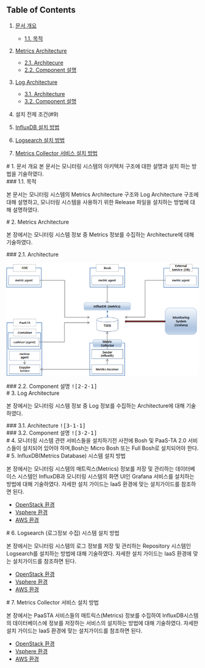 ## Table of Contents
1. [문서 개요](#1)
     * [1.1. 목적](#2)
     
2. [Metrics Architecture](#3)
     * [2.1.  Architecure](#4)
     * [2.2.  Component 설명](#5)

3. [Log Architecture](#6)
     * [3.1.  Architecture](#7)
     * [3.2.  Component 설명](#8)

4. 설치 전제 조건(#9)

5. [InfluxDB 설치 방법](#10)

6. [Logsearch 설치 방법](#11)

7. [Metrics Collector 서비스 설치 방법](#12)

<div id='1'></div>
# 1. 문서 개요
본 문서는 모니터링 시스템의 아키텍처 구조에 대한 설명과 설치 하는 방법을 기술하였다.

<div id='2'></div>
### 1.1. 목적
      
본 문서는 모니터링 시스템의 Metrics Architecture 구조와 Log Architecture 구조에 대해 설명하고, 모니터링 시스템을 사용하기 위한 Release 파일을 설치하는 방법에 대해 설명하였다.

<div id='3'></div>
# 2.  Metrics Architecture

본 장에서는 모니터링 시스템 정보 중 Metrics 정보를 수집하는 Architecture에 대해 기술하였다.

<div id='4'></div>
### 2.1. Architecture

<kbd>![2-1-1]</kbd>

<div id='5'></div>
### 2.2. Component 설명
<kbd>![2-2-1]</kbd>

<div id='6'></div>
# 3. Log Architecture

본 장에서는 모니터링 시스템 정보 중 Log 정보를 수집하는 Architecture에 대해 기술하였다.

<div id='7'></div>
### 3.1. Architecture
<kbd>![3-1-1]</kbd>

<div id='8'></div>
### 3.2. Component 설명
<kbd>![3-2-1]</kbd>

<div id='9'></div>
# 4. 모니터링 시스템 관련 서비스들을 설치하기전 사전에 Bosh 및 PaaS-TA 2.0 서비스들이 설치되어 있어야 하며,Bosh는 Micro Bosh 또는 Full Bosh로 설치되어야 한다. 

<div id='10'></div>
# 5. InfluxDB(Metrics Database) 시스템 설치 방법

본 장에서는 모니터링 시스템의 매트릭스(Metrics) 정보를 저장 및 관리하는 데이터베이스 시스템인 InfluxDB과 모니터링 시스템의 화면 UI인 Grafana 서비스를 설치하는 방법에 대해 기술하였다.
자세한 설치 가이드는 IaaS 환경에 맞는 설치가이드를 참조하면 된다.

- [OpenStack 환경](https://github.com/OpenPaaSRnD/Documents-PaaSTA-2.0/blob/master/Install-Guide/Services/PaaS-TA%20InfluxDB%20%EB%B0%8F%20Grafana%20%EC%84%A4%EC%B9%98%20%EA%B0%80%EC%9D%B4%EB%93%9C(OpenStack)_v1.0.md)
- [Vsphere  환경](https://github.com/OpenPaaSRnD/Documents-PaaSTA-2.0/blob/master/Install-Guide/Services/PaaS-TA%20InfluxDB%20%EB%B0%8F%20Grafana%20%EC%84%A4%EC%B9%98%20%EA%B0%80%EC%9D%B4%EB%93%9C(VMWare)_v1.0.md)
- [AWS 환경](https://github.com/OpenPaaSRnD/Documents-PaaSTA-2.0/blob/master/Install-Guide/Services/PaaS-TA%20InfluxDB%20%EB%B0%8F%20Grafana%20%EC%84%A4%EC%B9%98%20%EA%B0%80%EC%9D%B4%EB%93%9C(AWS)_v1.0.md)

<div id='11'></div>
# 6. Logsearch (로그정보 수집) 시스템 설치 방법

본 장에서는 모니터링 시스템의 로그 정보를 저장 및 관리하는 Repository 시스템인 Logsearch를 설치하는 방법에 대해 기술하였다.
자세한 설치 가이드는 IaaS 환경에 맞는 설치가이드를 참조하면 된다.

- [OpenStack 환경](https://github.com/OpenPaaSRnD/Documents-PaaSTA-2.0/blob/master/Install-Guide/Services/PaaS-TA%20Logsearch%20%EC%84%A4%EC%B9%98%20%EA%B0%80%EC%9D%B4%EB%93%9C(OpenStack)_v1.0.md)
- [Vsphere  환경](https://github.com/OpenPaaSRnD/Documents-PaaSTA-2.0/blob/master/Install-Guide/Services/PaaS-TA%20Logsearch%20%EC%84%A4%EC%B9%98%20%EA%B0%80%EC%9D%B4%EB%93%9C(VMWare)_v1.0.md)
- [AWS 환경](https://github.com/OpenPaaSRnD/Documents-PaaSTA-2.0/blob/master/Install-Guide/Services/PaaS-TA%20Logsearch%20%EC%84%A4%EC%B9%98%20%EA%B0%80%EC%9D%B4%EB%93%9C(AWS)_v1.0.md)

<div id='12'></div>
# 7. Metrics Collector 서비스 설치 방법

본 장에서는 PaaSTA 서비스들의 매트릭스(Metrics) 정보를 수집하여 InfluxDB시스템의 데이터베이스에 정보를 저장하는 서비스의 설치하는 방법에 대해 기술하였다.
자세한 설치 가이드는 IaaS 환경에 맞는 설치가이드를 참조하면 된다.

- [OpenStack 환경](https://github.com/OpenPaaSRnD/Documents-PaaSTA-2.0/blob/master/Install-Guide/Services/PaaS-TA%20Metrics%20Collector%20%20%EC%84%A4%EC%B9%98%20%EA%B0%80%EC%9D%B4%EB%93%9C(OpenStack)_v1.0.md)
- [Vsphere  환경](https://github.com/OpenPaaSRnD/Documents-PaaSTA-2.0/blob/master/Install-Guide/Services/PaaS-TA%20Metrics%20Collector%20%20%EC%84%A4%EC%B9%98%20%EA%B0%80%EC%9D%B4%EB%93%9C(VMWare)_v1.0.md)
- [AWS 환경](https://github.com/OpenPaaSRnD/Documents-PaaSTA-2.0/blob/master/Install-Guide/Services/PaaS-TA%20Metrics%20Collector%20%20%EC%84%A4%EC%B9%98%20%EA%B0%80%EC%9D%B4%EB%93%9C(AWS)_v1.0.md)

[2-1-1]:images/monitoring-architecture/2-1-1.png
[2-2-1]:images/monitoring-architecture/2-2-1.png
[3-1-1]:images/monitoring-architecture/3-1-1.png
[3-2-1]:images/monitoring-architecture/3-2-1.png

